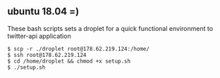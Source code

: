 ## ubuntu 18.04 =)

These bash scripts sets a droplet for a quick functional environment to twitter-api application

```
$ scp -r ./droplet root@178.62.219.124:/home/
$ ssh root@178.62.219.124
$ cd /home/droplet && chmod +x setup.sh
$ ./setup.sh
```